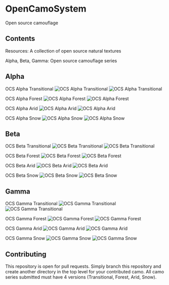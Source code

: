 # OpenCamoSystem
Open source camouflage

## Contents

Resources: A collection of open source natural textures

Alpha, Beta, Gamma: Open source camouflage series

## Alpha

OCS Alpha Transitional
![OCS Alpha Transitional](Alpha/transitional.png)
![OCS Alpha Transitional](Alpha/OCS-AT.png)

OCS Alpha Forest
![OCS Alpha Forest](Alpha/forest.png)
![OCS Alpha Forest](Alpha/OCS-AF.png)

OCS Alpha Arid
![OCS Alpha Arid](Alpha/arid.png)
![OCS Alpha Arid](Alpha/OCS-AA.png)

OCS Alpha Snow
![OCS Alpha Snow](Alpha/snow.png)
![OCS Alpha Snow](Alpha/OCS-AS.png)

## Beta

OCS Beta Transitional
![OCS Beta Transitional](Beta/transitional.png)
![OCS Beta Transitional](Beta/OCS-BT.png)

OCS Beta Forest
![OCS Beta Forest](Beta/forest.png)
![OCS Beta Forest](Beta/OCS-BF.png)

OCS Beta Arid
![OCS Beta Arid](Beta/arid.png)
![OCS Beta Arid](Beta/OCS-BA.png)

OCS Beta Snow
![OCS Beta Snow](Beta/snow.png)
![OCS Beta Snow](Beta/OCS-BS.png)

## Gamma

OCS Gamma Transitional
![OCS Gamma Transitional](Gamma/transitional.png)
![OCS Gamma Transitional](Gamma/OCS-GT.png)

OCS Gamma Forest
![OCS Gamma Forest](Gamma/forest.png)
![OCS Gamma Forest](Gamma/OCS-GF.png)

OCS Gamma Arid
![OCS Gamma Arid](Gamma/arid.png)
![OCS Gamma Arid](Gamma/OCS-GA.png)

OCS Gamma Snow
![OCS Gamma Snow](Gamma/snow.png)
![OCS Gamma Snow](Gamma/OCS-GS.png)

## Contributing

This repository is open for pull requests. Simply branch this repository and create another directory in the top level
for your contributed camo. All camo series submitted must have 4 versions (Transitional, Forest, Arid, Snow).
